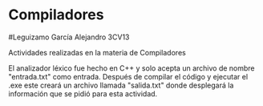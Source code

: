 # Compiladores

#Leguizamo García Alejandro    3CV13

Actividades realizadas en la materia de Compiladores


El analizador léxico fue hecho en C++ y solo acepta un archivo de nombre "entrada.txt" como entrada. Después de compilar el código y ejecutar el .exe este creará un archivo llamada "salida.txt" donde desplegará la información que se pidió para esta actividad.
